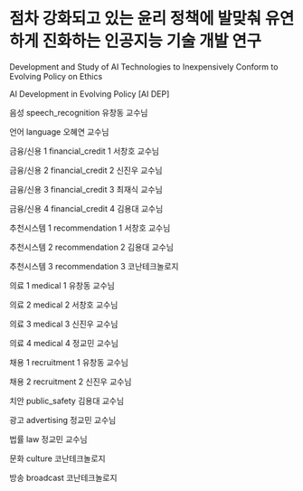 # 점차 강화되고 있는 윤리 정책에 발맞춰 유연하게 진화하는 인공지능 기술 개발 연구
Development and Study of AI Technologies to Inexpensively Conform to Evolving Policy on Ethics

AI Development in Evolving Policy [AI DEP]

음성 speech_recognition 유창동 교수님

언어 language 오혜연 교수님

금융/신용 1 financial_credit 1 서창호 교수님

금융/신용 2 financial_credit 2 신진우 교수님

금융/신용 3 financial_credit 3 최재식 교수님

금융/신용 4 financial_credit 4 김용대 교수님

추천시스템 1 recommendation 1 서창호 교수님

추천시스템 2 recommendation 2 김용대 교수님

추천시스템 3 recommendation 3 코난테크놀로지

의료 1 medical 1 유창동 교수님

의료 2 medical 2 서창호 교수님

의료 3 medical 3 신진우 교수님

의료 4 medical 4 정교민 교수님

채용 1 recruitment 1 유창동 교수님

채용 2 recruitment 2 신진우 교수님

치안 public_safety 김용대 교수님

광고 advertising 정교민 교수님

법률 law 정교민 교수님

문화 culture 코난테크놀로지

방송 broadcast 코난테크놀로지
